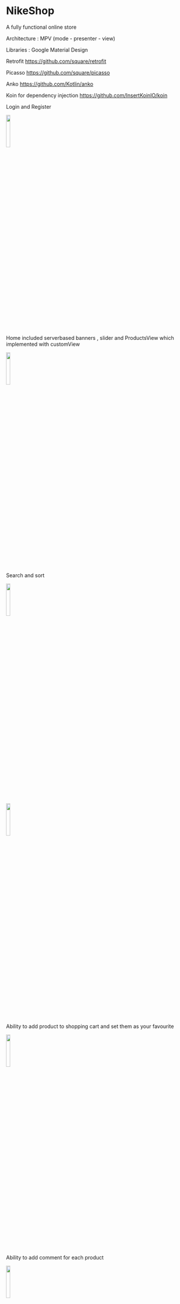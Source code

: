 # NikeShop
A fully functional online store 


Architecture : 
MPV (mode - presenter - view)

Libraries :
Google Material Design

Retrofit https://github.com/square/retrofit

Picasso https://github.com/square/picasso

Anko https://github.com/Kotlin/anko

Koin for dependency injection https://github.com/InsertKoinIO/koin


Login and Register

<img src="https://github.com/Arefyazdkhasti/NikeShop/blob/master/Sample/login.png" width="15%"></img>

Home included serverbased banners , slider and ProductsView  which implemented with customView 

<img src="https://github.com/Arefyazdkhasti/NikeShop/blob/master/Sample/home.png" width="15%"></img>

Search and sort

<img src="https://github.com/Arefyazdkhasti/NikeShop/blob/master/Sample/search.png" width="15%"></img>

<img src="https://github.com/Arefyazdkhasti/NikeShop/blob/master/Sample/sort.png" width="15%"></img>


Ability to add product to shopping cart and set them as your favourite

<img src="https://github.com/Arefyazdkhasti/NikeShop/blob/master/Sample/productDetail.png" width="15%"></img>

Ability to add comment for each product

<img src="https://github.com/Arefyazdkhasti/NikeShop/blob/master/Sample/addCommentDialog.png" width="15%"></img>

Shopping cart whit ability to delete and add number of each item 

<img src="https://github.com/Arefyazdkhasti/NikeShop/blob/master/Sample/shoppingCart.png" width="15%"></img>

Account include all your comments , former bought and favourite items

<img src="https://github.com/Arefyazdkhasti/NikeShop/blob/master/Sample/account.png" width="15%"></img>

Server for this application is implemented with php and MySql 

